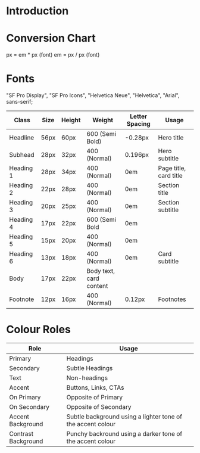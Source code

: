 # Introduction

# Conversion Chart
px = em * px (font)
em = px / px (font)

# Fonts
"SF Pro Display", "SF Pro Icons", "Helvetica Neue", "Helvetica", "Arial", sans-serif;

| Class | Size | Height | Weight | Letter Spacing | Usage |
|-------|------|--------|--------|----------------|-------|
| Headline | 56px | 60px | 600 (Semi Bold) | -0.28px | Hero title |
| Subhead | 28px | 32px | 400 (Normal) | 0.196px | Hero subtitle |
| Heading 1 | 28px | 34px | 400 (Normal) | 0em | Page title, card title |
| Heading 2 | 22px | 28px | 400 (Normal) | 0em | Section title | 
| Heading 3 | 20px | 25px | 400 (Normal) | 0em | Section subtitle |
| Heading 4 | 17px | 22px | 600 (Semi Bold | 0em |
| Heading 5 | 15px | 20px | 400 (Normal) | 0em|
| Heading 6 | 13px | 18px | 400 (Normal) | 0em | Card subtitle |
| Body | 17px | 22px | Body text, card content |
| Footnote | 12px | 16px | 400 (Normal) | 0.12px | Footnotes |


# Colour Roles
| Role | Usage |
|------|-------|
| Primary | Headings |
| Secondary | Subtle Headings |
| Text | Non-headings |
| Accent | Buttons, Links, CTAs |
| On Primary | Opposite of Primary |
| On Secondary | Opposite of Secondary |
| Accent Background | Subtle background using a lighter tone of the accent colour |
| Contrast Background | Punchy backround using a darker tone of the accent colour |
